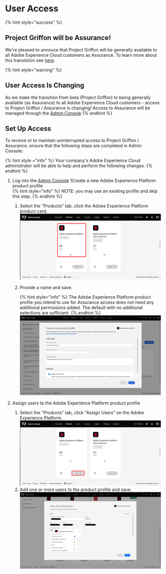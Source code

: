 # User Access

{% hint style="success" %}
## Project Griffon will be Assurance!
We're pleased to annouce that Project Griffon will be generally available to all Adobe Experience Cloud customers as Assurance. To learn more about this transistion see [here]().


{% hint style="warning" %}
## User Access Is Changing
As we make the transition from beta (Project Griffon) to being generally available (as Assurance) to all Adobe Experience Cloud customers - access to Project Griffon / Assurance is changing! Access to Assurance will be managed through the [Admin Console](https://helpx.adobe.com/enterprise/using/admin-console.html)
{% endhint %}

## Set Up Access

To receive or to maintain uninterrupted access to Project Griffon / Assurance, ensure that the following steps are completed in Admin Console:

{% hint style ="info" %}
Your company's Adobe Experience Cloud administrator will be able to help and perform the following changes.
{% endhint %}


1. Log into the [Admin Console](https://adminconsole.adobe.com/)
1Create a new Adobe Experience Platform product profile  
{% hint style="info" %}
NOTE: you may use an existing profile and skip this step.
{% endhint %}

   1. Select the "Products" tab, click the Adobe Experience Platform product card.  
![Adobe Experience Platform Assurance analytics view](../../../.gitbook/assets/admin-console-aep-product.png)
   2. Provide a name and save. 

      {% hint style="info" %}
      The Adobe Experience Platform product profile you intend to use for Assurance access does not need any additional permissions added. The default with no additional selections are sufficient.
      {% endhint %}
      ![Adobe Experience Platform Assurance analytics view](../../../.gitbook/assets/admin-console-aep-new-product-profile.png)
1. Assign users to the Adobe Experience Platform product profile
   1. Select the "Products" tab, click "Assign Users" on the Adobe Experience Platform.  
![Adobe Experience Platform Assurance analytics view](../../../.gitbook/assets/admin-console-aep-product-assign.png)
   1. Add one or more users to the product profile and save.  
![Adobe Experience Platform Assurance analytics view](../../../.gitbook/assets/admin-console-aep-product-user.png)
